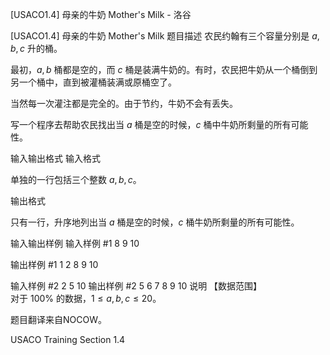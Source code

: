 



[USACO1.4] 母亲的牛奶 Mother's Milk - 洛谷














[USACO1.4] 母亲的牛奶 Mother's Milk
题目描述
农民约翰有三个容量分别是 $a,b,c$ 升的桶。  

最初，$a,b$ 桶都是空的，而 $c$ 桶是装满牛奶的。有时，农民把牛奶从一个桶倒到另一个桶中，直到被灌桶装满或原桶空了。  

当然每一次灌注都是完全的。由于节约，牛奶不会有丢失。

写一个程序去帮助农民找出当 $a$ 桶是空的时候，$c$ 桶中牛奶所剩量的所有可能性。

输入输出格式
输入格式

单独的一行包括三个整数 $a,b,c$。

输出格式

只有一行，升序地列出当 $a$ 桶是空的时候，$c$ 桶牛奶所剩量的所有可能性。

输入输出样例
输入样例 #1
8 9 10

输出样例 #1
1 2 8 9 10

输入样例 #2
2 5 10
输出样例 #2
5 6 7 8 9 10
说明
【数据范围】  
对于 $100\%$ 的数据，$1\le a,b,c \le 20$。

题目翻译来自NOCOW。

USACO Training Section 1.4







